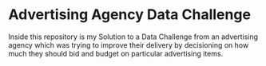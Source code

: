 # Advertising Agency Data Challenge
Inside this repository is my Solution to a Data Challenge from an advertising agency which was trying to improve their delivery by decisioning on how much they should bid and budget on particular advertising items. 

